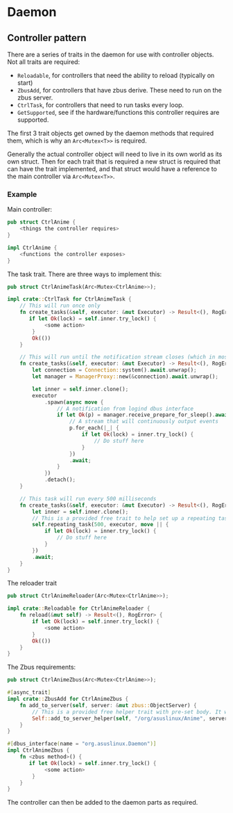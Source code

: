 # Daemon

## Controller pattern

There are a series of traits in the daemon for use with controller objects. Not all traits are required:

- `Reloadable`, for controllers that need the ability to reload (typically on start)
- `ZbusAdd`, for controllers that have zbus derive. These need to run on the zbus server.
- `CtrlTask`, for controllers that need to run tasks every loop.
- `GetSupported`, see if the hardware/functions this controller requires are supported.

The first 3 trait objects get owned by the daemon methods that required them, which is why an `Arc<Mutex<T>>` is required.

Generally the actual controller object will need to live in its own world as its own struct.
Then for each trait that is required a new struct is required that can have the trait implemented, and that struct would have a reference to the main controller via `Arc<Mutex<T>>`.

### Example

Main controller:

```rust
pub struct CtrlAnime {
    <things the controller requires>
}

impl CtrlAnime {
    <functions the controller exposes>
}
```

The task trait. There are three ways to implement this:

```rust
pub struct CtrlAnimeTask(Arc<Mutex<CtrlAnime>>);

impl crate::CtrlTask for CtrlAnimeTask {
    // This will run once only
    fn create_tasks(&self, executor: &mut Executor) -> Result<(), RogError> {
       if let Ok(lock) = self.inner.try_lock() {
            <some action>
        }
        Ok(())
    }

    // This will run until the notification stream closes (which in most cases will be never)
    fn create_tasks(&self, executor: &mut Executor) -> Result<(), RogError> {
        let connection = Connection::system().await.unwrap();
        let manager = ManagerProxy::new(&connection).await.unwrap();

        let inner = self.inner.clone();
        executor
            .spawn(async move {
                // A notification from logind dbus interface
                if let Ok(p) = manager.receive_prepare_for_sleep().await {
                    // A stream that will continuously output events
                    p.for_each(|_| {
                        if let Ok(lock) = inner.try_lock() {
                            // Do stuff here
                        }
                    })
                    .await;
                }
            })
            .detach();
    }

    // This task will run every 500 milliseconds
    fn create_tasks(&self, executor: &mut Executor) -> Result<(), RogError> {
        let inner = self.inner.clone();
        // This is a provided free trait to help set up a repeating task
        self.repeating_task(500, executor, move || {
            if let Ok(lock) = inner.try_lock() {
                // Do stuff here
            }
        })
        .await;
    }
}
```

The reloader trait
```rust
pub struct CtrlAnimeReloader(Arc<Mutex<CtrlAnime>>);

impl crate::Reloadable for CtrlAnimeReloader {
    fn reload(&mut self) -> Result<(), RogError> {
        if let Ok(lock) = self.inner.try_lock() {
            <some action>
        }
        Ok(())
    }
}
```

The Zbus requirements:
```rust
pub struct CtrlAnimeZbus(Arc<Mutex<CtrlAnime>>);

#[async_trait]
impl crate::ZbusAdd for CtrlAnimeZbus {
    fn add_to_server(self, server: &mut zbus::ObjectServer) {
        // This is a provided free helper trait with pre-set body. It will move self in-to.
        Self::add_to_server_helper(self, "/org/asuslinux/Anime", server).await;
    }
}

#[dbus_interface(name = "org.asuslinux.Daemon")]
impl CtrlAnimeZbus {
    fn <zbus method>() {
       if let Ok(lock) = self.inner.try_lock() {
            <some action>
        }
    }
}
```

The controller can then be added to the daemon parts as required.
